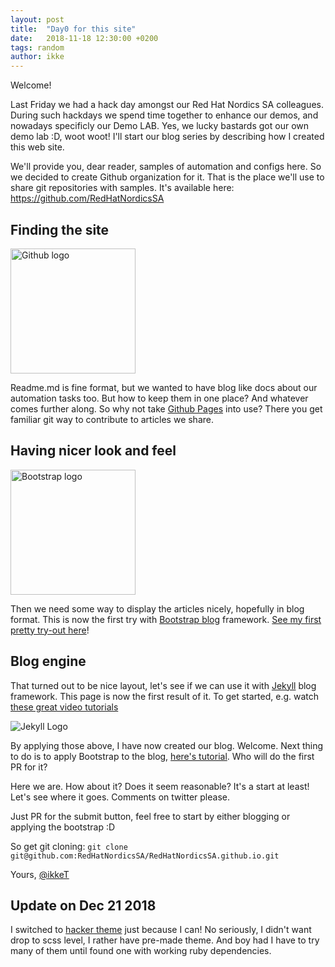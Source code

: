```yaml
---
layout: post
title:  "Day0 for this site"
date:   2018-11-18 12:30:00 +0200
tags: random
author: ikke
---
```



<p><banner_h>Welcome!</banner_h></p>
Last Friday we had a hack day amongst our Red Hat Nordics SA colleagues.
During such hackdays we spend time together to enhance our demos,
and nowadays specificly our Demo LAB. Yes, we lucky bastards got our
own demo lab :D, woot woot! I'll start our blog series by describing
how I created this web site.

We'll provide you, dear reader, samples of automation and configs
here. So we decided to create Github organization for it. That is
the place we'll use to share git repositories with samples. It's
available here: https://github.com/RedHatNordicsSA

## Finding the site

<img src="https://assets-cdn.github.com/images/modules/logos_page/GitHub-Mark.png" alt="Github logo" width="200"/>

Readme.md is fine format, but we wanted to have blog like docs
about our automation tasks too. But how to keep them in one place?
And whatever comes further along.
So why not take [Github Pages](https://github.io) into use?
There you get familiar git way to contribute to articles we share.

## Having nicer look and feel

<img src="https://getbootstrap.com/docs/4.1/assets/img/bootstrap-stack.png" alt="Bootstrap logo" width="200"/>

Then we need some way to display the articles nicely, hopefully
in blog format. This is now the first try with
[Bootstrap blog](https://getbootstrap.com/docs/4.1/examples/blog/)
framework. [See my first pretty try-out here](https://redhatnordicssa.github.io/index-bs.html)!

## Blog engine

That turned out to be nice layout, let's see if we can use it with
[Jekyll](https://jekyllrb.com/) blog framework. This page is now the first
result of it. To get started, e.g. watch
[these great video tutorials](https://jekyllrb.com/tutorials/video-walkthroughs/)

![Jekyll Logo](https://jekyllrb.com/img/logo-2x.png)

By applying those above, I have now created our blog. Welcome. Next thing
to do is to apply Bootstrap to the blog,
[here's tutorial](https://experimentingwithcode.com/creating-a-jekyll-blog-with-bootstrap-4-and-sass-part-1/).
Who will do the first PR for it?

Here we are. How about it? Does it seem reasonable? It's a
start at least! Let's see where it goes. Comments on twitter please.

Just PR for the submit button, feel free to start by either blogging or applying the bootstrap :D

So get git cloning: ```git clone git@github.com:RedHatNordicsSA/RedHatNordicsSA.github.io.git```


Yours,
 [@ikkeT](https://twitter.com/ikkeT)

## Update on Dec 21 2018

I switched to [hacker theme](https://github.com/pages-themes/hacker) just because I can! No seriously, I didn't want drop to scss level, I rather have pre-made theme. And boy had I have to try many of them until found one with working ruby dependencies.
